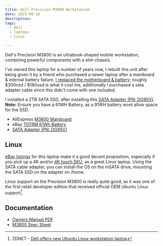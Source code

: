 ```yaml
---
title: Dell Precision M3800 Workstation
date: 2023-09-18
description: 
tags:
  - dell
  - laptops
  - linux

---
```


Dell's Precision M3800 is an ultrabook-shaped mobile workstation, combining powerful components with a slim chassis.

I've owned this laptop for a number of years now, I rebuilt this unit after being given it by a friend who purchased a newer laptop after a mainboard & internal battery failure. [I replaced the motherboard & battery](//youtu.be/RAMERaW26nM); roughly $300nzd / $180usd is what it cost me, additionally I purchased a sata adapter cable since this didn't come with one included.

I installed a 2TB SATA SSD, after installing this [SATA Adapter (PN: DG95V)](https://www.aliexpress.com/item/32879310306.html). **Note:** Ensure you have a 61WH Battery, as a 91WH battery wont allow space for the SSD. 
 
- AliExpress [M3800 Mainboard](https://www.aliexpress.com/item/4001110094560.html)
- eBay [T0TRM 61Wh Battery](https://www.ebay.com.au/itm/275251039869)
- [SATA Adapter (PN: DG95V)](https://www.aliexpress.com/item/32879310306.html)

## Linux

[eBay listings](//ebay.com/sch/i.html?_from=R40&_trksid=p2380057.m570.l1313&_nkw=dell+m3800&_sacat=0) for this laptop make it a good decent proposition, especially if you pick up a 4K and/or [4K touch SKU](//ebay.com/sch/i.html?_from=R40&_trksid=p2334524.m570.l1313&_nkw=dell+m3800+4K&_sacat=0&LH_TitleDesc=0&_odkw=dell+m3800&_osacat=0), as a great Linux laptop. Using the SATA cable adapter, you can install the OS on the mSATA drive, mounting the SATA SSD on the adapter on /home.

Linux support on the Precision M3800 is really quite good, as it was one of the first retail developer edition that received official OEM Ubuntu Linux support[^1].

[^1]: ZDNET - [Dell offers new Ubuntu Linux workstation laptop](//zdnet.com/article/dell-offers-new-ubuntu-linux-workstation-laptop/)

## Documentation
- [Owners Manual PDF](https://dl.dell.com/topicspdf/precision-m3800-workstation_owners-manual_en-us.pdf)
- [M3800 Spec Sheet](https://i.dell.com/sites/doccontent/shared-content/data-sheets/en/Documents/dell-precision-m3800-spec-sheet.pdf)

